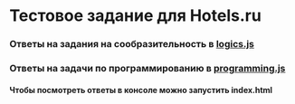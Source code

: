 # Тестовое задание для Hotels.ru

### Ответы на задания на сообразительность в [logics.js](./logics.js)
### Ответы на задачи по программированию в [programming.js](./programming.js)

#### Чтобы посмотреть ответы в консоле можно запустить index.html

